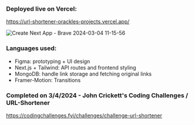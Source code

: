 

### Deployed live on Vercel:

https://url-shortener-orackles-projects.vercel.app/

![Create Next App - Brave 2024-03-04 11-15-56](https://github.com/orackle/url_shortener/assets/42990726/86088653-53fe-48de-a4a9-af32d4442b24)

### Languages used:

- Figma: prototyping + UI design
- Next.js + Tailwind: API routes and frontend styling
- MongoDB: handle link storage and fetching original links
- Framer-Motion: Transitions

### Completed on 3/4/2024 - John Crickett's Coding Challenges / URL-Shortener

https://codingchallenges.fyi/challenges/challenge-url-shortener 


